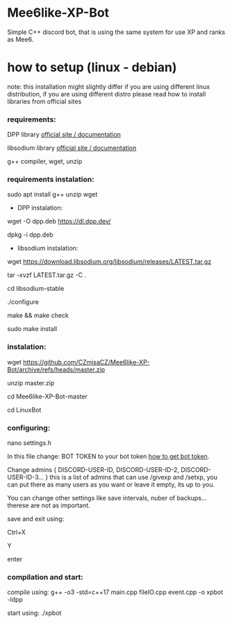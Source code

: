 # Mee6like-XP-Bot
Simple C++ discord bot, that is using the same system for use XP and ranks as Mee6.

# how to setup (linux - debian)

note: this installation might slightly differ if you are using different linux distribution, if you are using different distro please read how to install libraries from official sites

### requirements:

DPP library [official site / documentation](https://dpp.dev/install-linux-deb.html)

libsodium library [official site / documentation](https://doc.libsodium.org/)

g++ compiler, wget, unzip

### requirements instalation:

sudo apt install g++ unzip wget

* DPP instalation:

wget -O dpp.deb https://dl.dpp.dev/

dpkg -i dpp.deb

* libsodium instalation:

wget https://download.libsodium.org/libsodium/releases/LATEST.tar.gz

tar -xvzf LATEST.tar.gz -C .

cd libsodium-stable

./configure

make && make check

sudo make install

### instalation:

wget https://github.com/CZmisaCZ/Mee6like-XP-Bot/archive/refs/heads/master.zip

unzip master.zip

cd Mee6like-XP-Bot-master

cd LinuxBot

### configuring:

nano settings.h

In this file change: BOT TOKEN to your bot token [how to get bot token](https://youtu.be/aI4OmIbkJH8).

Change admins { DISCORD-USER-ID, DISCORD-USER-ID-2, DISCORD-USER-ID-3... } this is a list of admins that can use /givexp and /setxp, you can put there as many users as you want or leave it empty, its up to you.

You can change other settings like save intervals, nuber of backups... therese are not as important.

save and exit using: 

Ctrl+X

Y

enter

### compilation and start:

compile using: g++ -o3 -std=c++17 main.cpp fileIO.cpp event.cpp -o xpbot -ldpp

start using: ./xpbot
